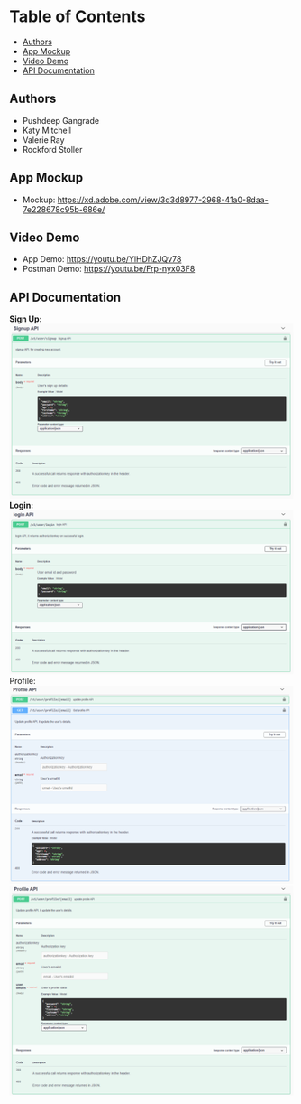 # Table of Contents
- [Authors](#authors)
- [App Mockup](#mockup)
- [Video Demo](#demo)
- [API Documentation](#documentation)

## Authors <a name="authors"></a>
- Pushdeep Gangrade
- Katy Mitchell
- Valerie Ray
- Rockford Stoller

## App Mockup <a name="mockup"></a>
- Mockup: https://xd.adobe.com/view/3d3d8977-2968-41a0-8daa-7e228678c95b-686e/

## Video Demo <a name="demo"></a>
- App Demo: https://youtu.be/YlHDhZJQv78
- Postman Demo: https://youtu.be/Frp-nyx03F8

## API Documentation <a name="documentation"></a>
<strong>Sign Up:</strong>
<br />
<img src="https://github.com/pushpdeep-gangrade/Profile-Android/blob/main/screenshots/SignupDocumentationAPI.png" width=800>
<br />
<strong>Login:</strong>
<br />
<img src="https://github.com/pushpdeep-gangrade/Profile-Android/blob/main/screenshots/LoginDocumentationAPI.png" width=800>
<br />
Profile:
<br />
<img src="https://github.com/pushpdeep-gangrade/Profile-Android/blob/main/screenshots/ProfileDocumentationGETAPI.png" width=800>
<br />
<img src="https://github.com/pushpdeep-gangrade/Profile-Android/blob/main/screenshots/ProfileDocumentationPOSTAPI.png" width=800>